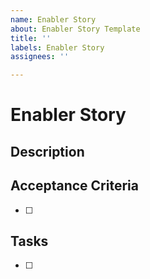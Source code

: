 ```yaml
---
name: Enabler Story
about: Enabler Story Template
title: ''
labels: Enabler Story
assignees: ''

---
```


# Enabler Story

## Description

## Acceptance Criteria
- [ ] 

## Tasks
- [ ]

